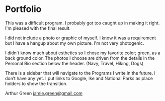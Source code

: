 # Portfolio

This was a difficult program. I probably got too caught up in making it right. I'm pleased with the final result.

I did not include a photo or graphic of myself. I know it was a requirement but I have a hangup about my own picture. I'm not very photogenic.

I didn't know much about esthetics so I chose my favorite color; green, as a back ground color. The photos I choose are driven from the details in the Personal Bio section below the header. (Navy, Travel, Hiking, Dogs)

There is a sidebar that will navigate to the Programs I write in the future. I don’t have any yet. I put links to Google, Ike and National Parks as place holders to show the transition.

Arthur Green
jamie.green@gmail.com 